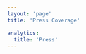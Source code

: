 ```yaml
---
layout: 'page'
title: 'Press Coverage'

analytics:
  title: 'Press'
---
```


<script setup>
    // import { data as press } from './press.data'
    // import { data as companies } from '@globals/companies.data'
    // import NewsList from '@components/NewsList.vue'
    // import _ from 'lodash'

    import PressPage from './Press.vue'

    // const data = {}
    // _.each(companies, (value, key) => {
    //     data[value.slug] = _.filter(press, o => { return o.company.slug == value.slug })
    // });
    // data.total = press.length;
</script>

<PressPage></PressPage>

<!-- # Press

My work has been featured or mentioned in at least **{{ data.total }} articles** (that I know of).

<h2 class="logo rocket">Rocket News</h2>
<NewsList :data="data.rocket"></NewsList>

<h2 class="logo amazon">Amazon News</h2>
<NewsList :data="data.amazon"></NewsList>

<h2 class="logo phenomblue">Phenomblue News</h2>
<NewsList :data="data.phenomblue"></NewsList> -->